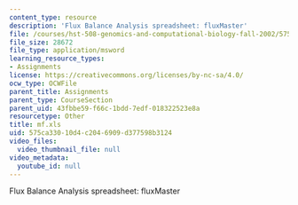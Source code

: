 ```yaml
---
content_type: resource
description: 'Flux Balance Analysis spreadsheet: fluxMaster'
file: /courses/hst-508-genomics-and-computational-biology-fall-2002/575ca33010d4c2046909d377598b3124_mf.xls
file_size: 28672
file_type: application/msword
learning_resource_types:
- Assignments
license: https://creativecommons.org/licenses/by-nc-sa/4.0/
ocw_type: OCWFile
parent_title: Assignments
parent_type: CourseSection
parent_uid: 43fbbe59-f66c-1bdd-7edf-018322523e8a
resourcetype: Other
title: mf.xls
uid: 575ca330-10d4-c204-6909-d377598b3124
video_files:
  video_thumbnail_file: null
video_metadata:
  youtube_id: null
---
```

Flux Balance Analysis spreadsheet: fluxMaster